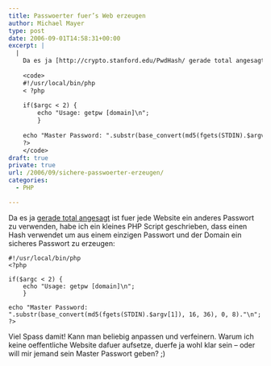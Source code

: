 ```yaml
---
title: Passwoerter fuer’s Web erzeugen
author: Michael Mayer
type: post
date: 2006-09-01T14:58:31+00:00
excerpt: |
  |
    Da es ja [http://crypto.stanford.edu/PwdHash/ gerade total angesagt] ist fuer jede Website ein anderes Passwort zu verwenden, habe ich ein kleines PHP Script geschrieben, dass einen Hash verwendet um aus einem einzigen Passwort und der Domain ein sicheres Passwort zu erzeugen:
    
    <code>
    #!/usr/local/bin/php
    < ?php
    
    if($argc < 2) {
    	echo "Usage: getpw [domain]\n";
    	}
    
    echo "Master Password: ".substr(base_convert(md5(fgets(STDIN).$argv[1]), 16, 36), 0, 8)."\n";
    ?>
    </code>
draft: true
private: true
url: /2006/09/sichere-passwoerter-erzeugen/
categories:
  - PHP

---
```

Da es ja [gerade total angesagt][1] ist fuer jede Website ein anderes Passwort zu verwenden, habe ich ein kleines PHP Script geschrieben, dass einen Hash verwendet um aus einem einzigen Passwort und der Domain ein sicheres Passwort zu erzeugen:

    
    #!/usr/local/bin/php
    <?php
    
    if($argc < 2) {
        echo "Usage: getpw [domain]\n";
        }
    
    echo "Master Password: ".substr(base_convert(md5(fgets(STDIN).$argv[1]), 16, 36), 0, 8)."\n";
    ?>

Viel Spass damit! Kann man beliebig anpassen und verfeinern. Warum ich keine oeffentliche Website dafuer aufsetze, duerfe ja wohl klar sein &#8211; oder will mir jemand sein Master Passwort geben? ;)

 [1]: http://crypto.stanford.edu/PwdHash/